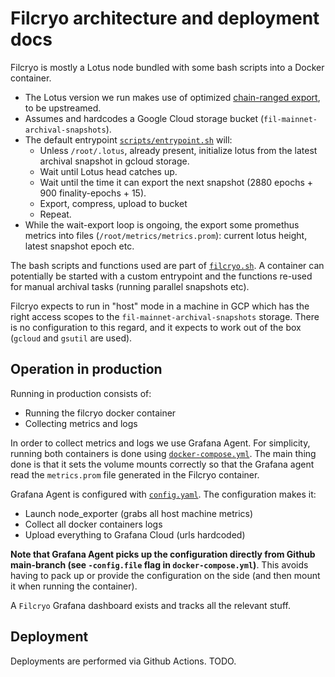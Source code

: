 # Filcryo architecture and deployment docs

Filcryo is mostly a Lotus node bundled with some bash scripts into a Docker container.

* The Lotus version we run makes use of optimized [chain-ranged export](https://github.com/filecoin-project/lotus/pull/9192), to be upstreamed.
* Assumes and hardcodes a Google Cloud storage bucket (`fil-mainnet-archival-snapshots`).
* The default entrypoint [`scripts/entrypoint.sh`](scripts/entrypoint.sh) will:
  * Unless `/root/.lotus`, already present, initialize lotus from the latest archival snapshot in gcloud storage.
  * Wait until Lotus head catches up.
  * Wait until the time it can export the next snapshot (2880 epochs + 900 finality-epochs + 15).
  * Export, compress, upload to bucket
  * Repeat.
* While the wait-export loop is ongoing, the export some promethus metrics into files (`/root/metrics/metrics.prom`): current lotus height, latest snapshot epoch etc.

The bash scripts and functions used are part of [`filcryo.sh`](scripts/filcryo.sh). A container can potentially be started with a custom entrypoint and the functions re-used for manual archival tasks (running parallel snapshots etc).

Filcryo expects to run in "host" mode in a machine in GCP which has the right access scopes to the `fil-mainnet-archival-snapshots` storage. There is no configuration to this regard, and it expects to work out of the box (`gcloud` and `gsutil` are used).

## Operation in production

Running in production consists of:

* Running the filcryo docker container
* Collecting metrics and logs

In order to collect metrics and logs we use Grafana Agent. For simplicity, running both containers is done using [`docker-compose.yml`](docker-compose.yml). The main thing done is that it sets the volume mounts correctly so that the Grafana agent read the `metrics.prom` file generated in the Filcryo container.

Grafana Agent is configured with [`config.yaml`](grafana-agent/config.yaml). The configuration makes it:
  * Launch node_exporter (grabs all host machine metrics)
  * Collect all docker containers logs
  * Upload everything to Grafana Cloud (urls hardcoded)

**Note that Grafana Agent picks up the configuration directly from Github main-branch (see `-config.file` flag in `docker-compose.yml`)**. This avoids having to pack up or provide the configuration on the side (and then mount it when running the container).

A `Filcryo` Grafana dashboard exists and tracks all the relevant stuff.

## Deployment

Deployments are performed via Github Actions. TODO.
